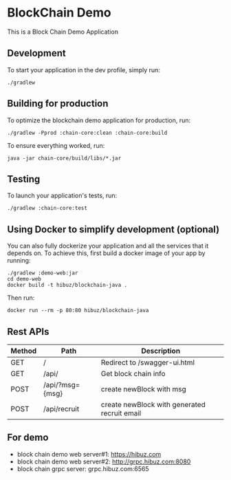 # BlockChain Demo
This is a Block Chain Demo Application

## Development

To start your application in the dev profile, simply run:

    ./gradlew


## Building for production

To optimize the blockchain demo application for production, run:

    ./gradlew -Pprod :chain-core:clean :chain-core:build

To ensure everything worked, run:

    java -jar chain-core/build/libs/*.jar


## Testing

To launch your application's tests, run:

    ./gradlew :chain-core:test


## Using Docker to simplify development (optional)

You can also fully dockerize your application and all the services that it depends on.
To achieve this, first build a docker image of your app by running:

    ./gradlew :demo-web:jar
    cd demo-web
    docker build -t hibuz/blockchain-java .

Then run:

    docker run --rm -p 80:80 hibuz/blockchain-java


## Rest APIs


Method	| Path	| Description	|  
------------- | ------------------------- | ------------- |
GET	| /	| Redirect to /swagger-ui.html
GET	| /api/	| Get block chain info
POST	| /api/?msg={msg}	| create newBlock with msg
POST	| /api/recruit	| create newBlock with generated recruit email


## For demo

 * block chain demo web server#1: https://hibuz.com
 * block chain demo web server#2: http://grpc.hibuz.com:8080
 * block chain grpc server: grpc.hibuz.com:6565
